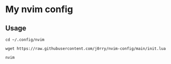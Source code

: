 # My nvim config


## Usage

```
cd ~/.config/nvim

wget https://raw.githubusercontent.com/j0rry/nvim-config/main/init.lua

nvim
```
